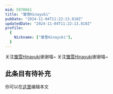 ```yaml
---
mid: 5970661
title: "雏雪Hinayuki"
pubDate: "2024-11-04T11:22:13.810Z"
updatedDate: "2024-11-04T11:22:13.810Z"
profile:
  {
    Nickname: ["雏雪Hinayuki"],
  }
---
```


关注[雏雪Hinayuki](https://space.bilibili.com/5970661)谢谢喵~ 关注[雏雪Hinayuki](https://space.bilibili.com/5970661)谢谢喵~

## 此条目有待补充
你可以在[这里](https://github.com/Yuhanawa/VTuber.ICU-Content/edit/master/v/雏雪Hinayuki/index.md)编辑本文
